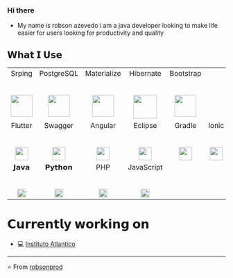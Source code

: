 ### Hi there

- My name is robson azevedo i am a java developer looking to make life easier for users looking for productivity and quality

<!--
**username/username** is a ✨ _special_ ✨ repository because its `README.md` (this file) appears on your GitHub profile.
-->

## 𝗪𝗵𝗮𝘁 𝗜 𝗨𝘀𝗲

<table>
  <tbody>
    <tr valign="top">
      <td width="15%" align="center">
        <span>Srping</span><br><br><br>
        <img height="50px" src="https://cdn.svgporn.com/logos/spring.svg">
      </td>
      <td width="15%" align="center">
        <span>PostgreSQL</span><br><br><br>
        <img height="50px" src="https://cdn.svgporn.com/logos/postgresql.svg">
      </td>
      <td width="15%" align="center">
        <span>Materialize</span><br><br><br>
        <img height="50px" src="https://cdn.svgporn.com/logos/materializecss.svg">
      </td>
      <td width="15%" align="center">
        <span>Hibernate</span><br><br><br>
        <img height="54px" src="https://cdn.svgporn.com/logos/hibernate.svg">
      </td>
      <td width="15%" align="center">
        <span>Bootstrap</span><br><br><br>
        <img height="50px" src="https://cdn.svgporn.com/logos/bootstrap.svg">
      </td>
    </tr>
    <tr valign="top">
      <td width="15%" align="center">
        <span>Flutter</span><br><br><br>
        <img height="30px" src="https://cdn.svgporn.com/logos/flutter.svg">
      </td>
      <td width="15%" align="center">
        <span>Swagger</span><br><br><br>
        <img height="30px" src="https://cdn.svgporn.com/logos/swagger.svg">
      </td>
      <td width="15%" align="center">
        <span>Angular</span><br><br><br>
        <img height="30px" src="https://cdn.svgporn.com/logos/angular-icon.svg">
      </td>
      <td width="15%" align="center">
        <span>Eclipse</span><br><br><br>
        <img height="30px" src="https://cdn.svgporn.com/logos/eclipse.svg">
      </td>
      <td width="15%" align="center">
        <span>Gradle</span><br><br><br>
        <img height="30px" src="https://cdn.svgporn.com/logos/gradle.svg">
      </td>
      <td width="15%" align="center">
        <span>Ionic</span><br><br><br>
        <img height="30px" src="https://cdn.svgporn.com/logos/ionic.svg">
      </td>
      <td width="15%" align="center">
        <span>Laravel</span><br><br><br>
        <img height="30px" src="https://cdn.svgporn.com/logos/laravel.svg">
      </td>
      <td width="15%" align="center">
        <span>MySQL</span><br><br><br>
        <img height="30px" src="https://cdn.svgporn.com/logos/mysql.svg">
      </td>
      <td width="15%" align="center">
        <span>Oracle</span><br><br><br>
        <img height="30px" src="https://cdn.svgporn.com/logos/oracle.svg">
      </td>
    </tr>
    <tr valign="top">
      <td width="15%" align="center">
        <span>𝗝𝗮𝘃𝗮</span><br><br><br>
        <img height="20px" src="https://cdn.svgporn.com/logos/java.svg">
      </td>
      <td width="15%" align="center">
        <span>𝗣𝘆𝘁𝗵𝗼𝗻</span><br><br><br>
        <img height="20px" src="https://cdn.svgporn.com/logos/python.svg">
      </td>
      <td width="15%" align="center">
        <span>PHP</span><br><br><br>
        <img height="20px" src="https://cdn.svgporn.com/logos/php.svg">
      </td>
      <td width="15%" align="center">
        <span>JavaScript</span><br><br><br>
        <img height="20px" src="https://cdn.svgporn.com/logos/javascript.svg">
      </td>
    </tr>
  </tbody>
</table>

# 𝗖𝘂𝗿𝗿𝗲𝗻𝘁𝗹𝘆 𝘄𝗼𝗿𝗸𝗶𝗻𝗴 𝗼𝗻

- 💻 [Instituto Atlantico](https://www.atlantico.com.br/)

---

 ⭐️ From [robsonprod](https://github.com/robsonprod)
